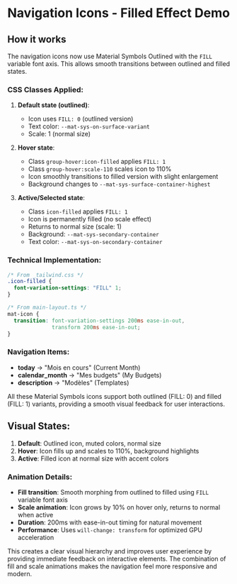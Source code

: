 # Navigation Icons - Filled Effect Demo

## How it works

The navigation icons now use Material Symbols Outlined with the `FILL` variable font axis. This allows smooth transitions between outlined and filled states.

### CSS Classes Applied:

1. **Default state (outlined)**:
   - Icon uses `FILL: 0` (outlined version)
   - Text color: `--mat-sys-on-surface-variant`
   - Scale: 1 (normal size)

2. **Hover state**:
   - Class `group-hover:icon-filled` applies `FILL: 1`
   - Class `group-hover:scale-110` scales icon to 110%
   - Icon smoothly transitions to filled version with slight enlargement
   - Background changes to `--mat-sys-surface-container-highest`

3. **Active/Selected state**:
   - Class `icon-filled` applies `FILL: 1`
   - Icon is permanently filled (no scale effect)
   - Returns to normal size (scale: 1)
   - Background: `--mat-sys-secondary-container`
   - Text color: `--mat-sys-on-secondary-container`

### Technical Implementation:

```css
/* From _tailwind.css */
.icon-filled {
  font-variation-settings: "FILL" 1;
}

/* From main-layout.ts */
mat-icon {
  transition: font-variation-settings 200ms ease-in-out,
              transform 200ms ease-in-out;
}
```

### Navigation Items:
- **today** → "Mois en cours" (Current Month)
- **calendar_month** → "Mes budgets" (My Budgets)
- **description** → "Modèles" (Templates)

All these Material Symbols icons support both outlined (FILL: 0) and filled (FILL: 1) variants, providing a smooth visual feedback for user interactions.

## Visual States:

1. **Default**: Outlined icon, muted colors, normal size
2. **Hover**: Icon fills up and scales to 110%, background highlights
3. **Active**: Filled icon at normal size with accent colors

### Animation Details:

- **Fill transition**: Smooth morphing from outlined to filled using `FILL` variable font axis
- **Scale animation**: Icon grows by 10% on hover only, returns to normal when active
- **Duration**: 200ms with ease-in-out timing for natural movement
- **Performance**: Uses `will-change: transform` for optimized GPU acceleration

This creates a clear visual hierarchy and improves user experience by providing immediate feedback on interactive elements. The combination of fill and scale animations makes the navigation feel more responsive and modern.